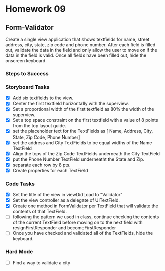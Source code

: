 # Homework 09

## Form-Validator

Create a single view application that shows textfields for name, street address, city, state, zip code and phone number. After each field is filled out, validate the data in the field and only allow the user to move on if the data in the field is valid. Once all fields have been filled out, hide the onscreen keyboard.

### Steps to Success
### Storyboard Tasks
* [x] Add six textfields to the view.
* [x] Center the first textfield horizontally with the superview.
* [x] Set a proportional width of the first textfield as 80% the width of the superview.
* [x] Set a top space constraint on the first textfield with a value of 8 points from the top layout guide.
* [x] set the placeholder text for the TextFields as [ Name, Address, City, State, Zip Code, Phone Number]
* [x] set the address and City TextFields to be equal widths of the Name TextField
* [x] Align the tops of the Zip Code TextFields underneath the City TextField
* [x] put the Phone Number TextField underneatht the State and Zip.
* [x] separate each row by 8 pts.
* [x] Create properties for each TextField

### Code Tasks
* [x] Set the title of the view in viewDidLoad to "Validator"
* [x] Set the view controller as a delegate of UITextField.
* [x] Create one method in FormValidator per TextField that will validate the contents of that TextField.
* [ ] following the pattern we used in class, continue checking the contents of the current TextField before moving on to the next field with resignFirstResponder and becomeFirstResponder
* [ ] Once you have checked and validated all of the TextFields, hide the keyboard.

### Hard Mode
* [ ] Find a way to validate a city